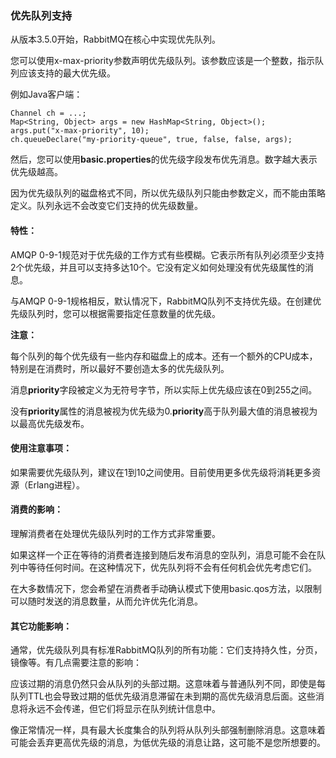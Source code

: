 ### 优先队列支持
从版本3.5.0开始，RabbitMQ在核心中实现优先队列。

您可以使用x-max-priority参数声明优先级队列。该参数应该是一个整数，指示队列应该支持的最大优先级。

例如Java客户端：

```java:n
Channel ch = ...;
Map<String, Object> args = new HashMap<String, Object>();
args.put("x-max-priority", 10);
ch.queueDeclare("my-priority-queue", true, false, false, args);
```

然后，您可以使用**basic.properties**的优先级字段发布优先消息。数字越大表示优先级越高。

因为优先级队列的磁盘格式不同，所以优先级队列只能由参数定义，而不能由策略定义。队列永远不会改变它们支持的优先级数量。

#### 特性：

AMQP 0-9-1规范对于优先级的工作方式有些模糊。它表示所有队列必须至少支持2个优先级，并且可以支持多达10个。它没有定义如何处理没有优先级属性的消息。

与AMQP 0-9-1规格相反，默认情况下，RabbitMQ队列不支持优先级。在创建优先级队列时，您可以根据需要指定任意数量的优先级。

**注意：**

每个队列的每个优先级有一些内存和磁盘上的成本。还有一个额外的CPU成本，特别是在消费时，所以最好不要创造太多的优先级队列。

消息**priority**字段被定义为无符号字节，所以实际上优先级应该在0到255之间。

没有**priority**属性的消息被视为优先级为0.**priority**高于队列最大值的消息被视为以最高优先级发布。

#### 使用注意事项：

如果需要优先级队列，​​建议在1到10之间使用。目前使用更多优先级将消耗更多资源（Erlang进程）。

#### 消费的影响：

理解消费者在处理优先级队列时的工作方式非常重要。

如果这样一个正在等待的消费者连接到随后发布消息的空队列，消息可能不会在队列中等待任何时间。在这种情况下，优先队列将不会有任何机会优先考虑它们。

在大多数情况下，您会希望在消费者手动确认模式下使用basic.qos方法，以限制可以随时发送的消息数量，从而允许优先化消息。

#### 其它功能影响：

通常，优先级队列具有标准RabbitMQ队列的所有功能：它们支持持久性，分页，镜像等。有几点需要注意的影响：

应该过期的消息仍然只会从队列的头部过期。这意味着与普通队列不同，即使是每队列TTL也会导致过期的低优先级消息滞留在未到期的高优先级消息后面。这些消息将永远不会传递，但它们将显示在队列统计信息中。

像正常情况一样，具有最大长度集合的队列将从队列头部强制删除消息。这意味着可能会丢弃更高优先级的消息，为低优先级的消息让路，这可能不是您所想要的。
